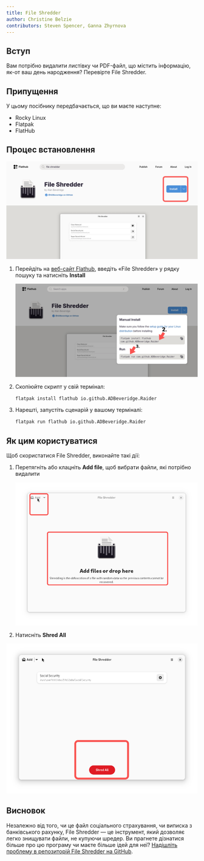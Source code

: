 ```yaml
---
title: File Shredder
author: Christine Belzie
contributors: Steven Spencer, Ganna Zhyrnova
---
```


## Вступ

Вам потрібно видалити листівку чи PDF-файл, що містить інформацію, як-от ваш день народження? Перевірте File Shredder.

## Припущення

У цьому посібнику передбачається, що ви маєте наступне:

- Rocky Linux
- Flatpak
- FlatHub

## Процес встановлення

![Screenshot of the File Shredder app page on FlatHub, showing the blue install button being highlighted by a red rectangle](images/01_file-shredder.png)

1. Перейдіть на [веб-сайт Flathub](https://flathub.org), введіть «File Shredder» у рядку пошуку та натисніть **Install**

   ![manual install script and run script](images/file-shredder_install.png)

2. Скопіюйте скрипт у свій термінал:

   ```bash
   flatpak install flathub io.github.ADBeveridge.Raider
   ```

3. Нарешті, запустіть сценарій у вашому терміналі:

   ```bash
   flatpak run flathub io.github.ADBeveridge.Raider
   ```

## Як цим користуватися

Щоб скористатися File Shredder, виконайте такі дії:

1. Перетягніть або клацніть **Add file**, щоб вибрати файли, які потрібно видалити

   ![Screenshot of the File Shredder homepage, showing the add drop-down menu and drop here button being highlighted by red rectangles](images/02_file-shredder.png)

2. Натисніть **Shred All**

![Screenshot of a file named Social Security appearing on top. At the bottom, there is a red button with the phrase Shred All written in white font and surrounded by a red rectangle](images/03_file-shredder.png)

## Висновок

Незалежно від того, чи це файл соціального страхування, чи виписка з банківського рахунку, File Shredder — це інструмент, який дозволяє легко знищувати файли, не купуючи шредер. Ви прагнете дізнатися більше про цю програму чи маєте більше ідей для неї? [Надішліть проблему в репозиторій File Shredder на GitHub](https://github.com/ADBeveridge/raider/issues).
